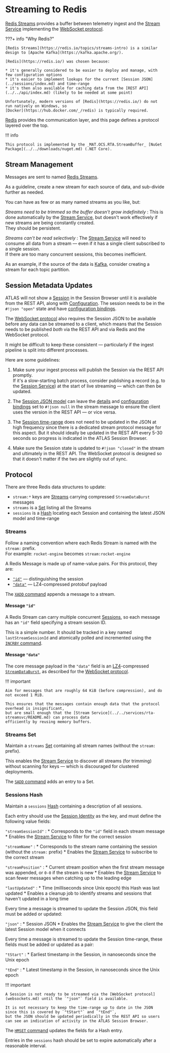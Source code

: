 # Streaming to Redis

[Redis Streams](https://redis.io/topics/streams-intro) provides a buffer between telemetry ingest
and the [Stream Service](../../services/rta-streamsvc/README.md) implementing the [WebSocket protocol](websockets.md).

???+ info "Why Redis?"

    [Redis Streams](https://redis.io/topics/streams-intro) is a similar design to [Apache Kafka](https://kafka.apache.org/).

    [Redis](https://redis.io/) was chosen because:

    * it's generally considered to be easier to deploy and manage, with few configuration options
    * it's easier to implement lookups for the current [Session JSON](../sessions/index.md) and time-range
    * it's then also available for caching data from the [REST API](../../api/index.md) (likely to be needed at some point)

    Unfortunately, modern versions of [Redis](https://redis.io/) do not run natively on Windows, so
    [Docker](https://hub.docker.com/_/redis) is typically required.

[Redis](https://redis.io/) provides the communication layer, and this page defines a protocol layered over the top.

!!! info

    This protocol is implemented by the _MAT.OCS.RTA.StreamBuffer_ [NuGet Package](../../downloads/nuget.md) (.NET Core).

## Stream Management

Messages are sent to named [Redis Streams](https://redis.io/topics/streams-intro).

As a guideline, create a new stream for each source of data, and sub-divide further as needed.

You can have as few or as many named streams as you like, but:

_Streams need to be trimmed so the buffer doesn't grow indefinitely_
:   This is done automatically by the [Stream Service](../../services/rta-streamsvc/README.md),
    but doesn't work effectively if new streams are being constantly created.  
    They should be persistent.

_Streams can't be read selectively_
:   The [Stream Service](../../services/rta-streamsvc/README.md) will need to consume all data from a stream
    &mdash; even if it has a single client subscribed to a single session.  
    If there are too many concurrent sessions, this becomes inefficient.

As an example, if the source of the data is [Kafka](https://kafka.apache.org/), consider creating a stream for
each topic partition.

## Session Metadata Updates

ATLAS will not show a [Session](../sessions/index.md) in the Session Browser until it is available from the REST API,
along with [Configuration](../configuration/index.md). The session needs to be in the `#!json "open"` state and
have [configuration bindings](../sessions/model.md#configuration-bindings).

The [WebSocket protocol](websockets.md) also requires the Session JSON to be available before any data can be streamed
to a client, which means that the Session needs to be published _both_ via the REST API and via Redis and the WebSocket protocol.

It might be difficult to keep these consistent &mdash; particularly if the ingest pipeline is split into different processes.

Here are some guidelines:

1. Make sure your ingest process will publish the Session via the REST API promptly.  
   If it's a slow-starting batch process, consider publishing a record (e.g. to the [Session Service](../../services/rta-sessionsvc/grpc.md))
   at the start of live streaming &mdash; which can then be updated.

2. The [Session JSON model](../sessions/model.md) can leave the [details](../sessions/model.md#details-and-extended-details)
   and [configuration bindings](../sessions/model.md#configuration-bindings) set to `#!json null` in the stream message
   to ensure the client uses the version in the REST API &mdash; or vice versa.

3. The [Session time-range](../sessions/model.md/#time-range) does not need to be updated in the JSON at high frequency
   since there is a dedicated stream protocol message for this aspect. But it should ideally be updated in the REST API
   every 5-30 seconds so progress is indicated in the ATLAS Session Browser.

4. Make sure the Session state is updated to `#!json "closed"` in the stream and ultimately in the REST API.
   The WebSocket protocol is designed so that it doesn't matter if the two are slightly out of sync.

## Protocol

There are three Redis data structures to update:

* `stream:*` keys are [Streams](https://redis.io/topics/streams-intro) carrying compressed `StreamDataBurst` messages
* `streams` is a [Set](https://redis.io/topics/data-types#sets) listing all the Streams
* `sessions` is a [Hash](https://redis.io/topics/data-types#hashes) locating each Session and containing the latest JSON model and time-range

### Streams

Follow a naming convention where each Redis Stream is named with the `stream:` prefix.  
For example: `rocket-engine` becomes `stream:rocket-engine`

A Redis Message is made up of name-value pairs. For this protocol, they are:

* [`"id"`](#message-id) &mdash; distinguishing the session
* [`"data"`](#message-data) &mdash; LZ4-compressed protobuf payload

The [`XADD` command](https://redis.io/commands/xadd) appends a message to a stream.

#### Message `"id"`

A Redis Stream can carry multiple concurrent [Sessions](../sessions/index.md), so each message has an `"id"` field
specifying a stream session ID.

This is a simple number. It should be tracked in a key named `lastStreamSessionId` and atomically polled and incremented
using the [`INCRBY` command](https://redis.io/commands/incrby).

#### Message `"data"`

The core message payload in the `"data"` field is an [LZ4](https://github.com/lz4/lz4)-compressed [`StreamDataBurst`](../protobuf/net_stream.md),
as described for the [WebSocket protocol](websockets.md#server-messages).

!!! important

    Aim for messages that are roughly 64 KiB (before compression), and do not exceed 1 MiB.

    This ensures that the messages contain enough data that the protocol overhead is insignificant,
    but are small enough that the [Stream Service](../../services/rta-streamsvc/README.md) can process data
    efficiently by reusing memory buffers.

### Streams Set

Maintain a `streams` [Set](https://redis.io/topics/data-types#sets) containing all stream names (without the `stream:` prefix).

This enables the [Stream Service](../../services/rta-streamsvc/README.md) to discover all streams (for trimming)
without scanning for keys &mdash; which is discouraged for clustered deployments.

The [`SADD` command](https://redis.io/commands/sadd) adds an entry to a Set.

### Sessions Hash

Maintain a `sessions` [Hash](https://redis.io/topics/data-types#hashes) containing a description of all sessions.

Each entry should use the [Session Identity](../sessions/model.md#required-properties) as the key, and must define the following value fields:

`"streamSessionId"`
:   * Corresponds to the `"id"` field in each stream message
    * Enables the [Stream Service](../../services/rta-streamsvc/README.md) to filter for the correct session

`"streamName"`
:   * Corresponds to the stream name containing the session (without the `stream:` prefix)
    * Enables the [Stream Service](../../services/rta-streamsvc/README.md) to subscribe to the correct stream

`"streamPosition"`
:   * Current stream position when the first stream message was appended, or `0-0` if the stream is new
    * Enables the [Stream Service](../../services/rta-streamsvc/README.md) to scan fewer messages when catching up to the leading edge

`"lastUpdated"`
:   * Time (milliseconds since Unix epoch) this Hash was last updated
    * Enables a cleanup job to identify streams and sessions that haven't updated in a long time

Every time a message is streamed to update the Session JSON, this field must be added or updated:

`"json"`
:   * Session JSON
    * Enables the [Stream Service](../../services/rta-streamsvc/README.md) to give the client the latest Session model when it connects

Every time a message is streamed to update the Session time-range, these fields must be added or updated as a pair:

`"tStart"`
:   * Earliest timestamp in the Session, in nanoseconds since the Unix epoch

`"tEnd"`
:   * Latest timestamp in the Session, in nanoseconds since the Unix epoch

!!! important

    A Session is not ready to be streamed via the [WebSocket protocol](websockets.md) until the `"json"` field is available.

    It is not necessary to keep the time-range up to date in the JSON since this is covered by `"tStart"` and `"tEnd"`,
    but the JSON should be updated periodically in the REST API so users can see an indication of activity in the ATLAS Session Browser.

The [`HMSET` command](https://redis.io/commands/hmset) updates the fields for a Hash entry.

Entries in the `sessions` hash should be set to expire automatically after a reasonable interval.
